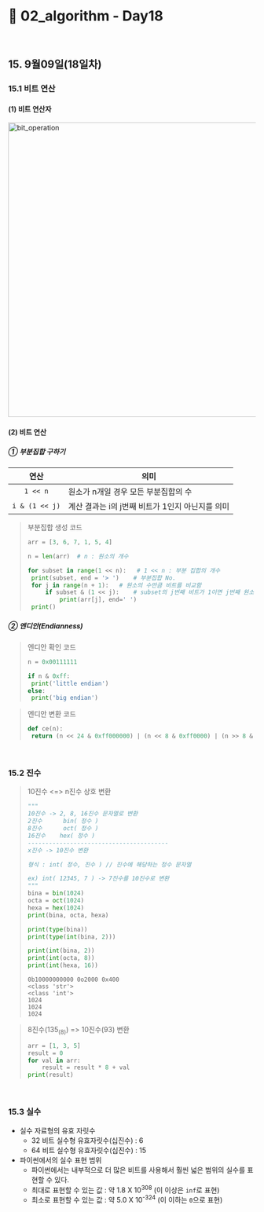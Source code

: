 # :notebook_with_decorative_cover: 02_algorithm - Day18

<br>

## 15. 9월09일(18일차)

### 15.1 비트 연산

#### (1) 비트 연산자

<img src="https://user-images.githubusercontent.com/52685250/64497798-f91bb180-d2eb-11e9-8352-4215e0ab83fa.JPG" alt="bit_operation" width=600px>

<br>

#### (2) 비트 연산

##### ① 부분집합 구하기

| <div style="text-align:center">연산</div>           | <div style="text-align:center">의미</div>        |
| --------------------------------------------------- | ------------------------------------------------ |
| <div style="text-align:center">`1 << n`</div>       | 원소가 n개일 경우 모든 부분집합의 수             |
| <div style="text-align:center">`i & (1 << j)`</div> | 계산 결과는 i의 j번째 비트가 1인지 아닌지를 의미 |

> 부분집합 생성 코드
>
> ```python
> arr = [3, 6, 7, 1, 5, 4]
> 
> n = len(arr)	# n : 원소의 개수
> 
> for subset in range(1 << n):	 # 1 << n : 부분 집합의 개수
>  print(subset, end = '> ')	# 부분집합 No.
>  for j in range(n + 1):	# 원소의 수만큼 비트를 비교함
>      if subset & (1 << j):	# subset의 j번째 비트가 1이면 j번째 원소 출력
>          print(arr[j], end=' ')
>  print()
> ```

##### ② 엔디안(Endianness)

> 엔디안 확인 코드
>
> ```python
> n = 0x00111111
> 
> if n & 0xff:
>  print('little endian')
> else:
>  print('big endian')
> ```

> 엔디안 변환 코드
>
> ```python
> def ce(n):
>  return (n << 24 & 0xff000000) | (n << 8 & 0xff0000) | (n >> 8 & 0xff00) | (n >> 24 & 0xff)
> ```

<br>

### 15.2 진수

> 10진수 <=> n진수 상호 변환
>
> ```python
> """
> 10진수 -> 2, 8, 16진수 문자열로 변환
> 2진수      bin( 정수 )
> 8진수      oct( 정수 )
> 16진수    hex( 정수 )
> ----------------------------------------
> x진수 -> 10진수 변환
> 
> 형식 : int( 정수, 진수 ) // 진수에 해당하는 정수 문자열
> 
> ex) int( 12345, 7 ) -> 7진수를 10진수로 변환
> """
> bina = bin(1024)
> octa = oct(1024)
> hexa = hex(1024)
> print(bina, octa, hexa)
> 
> print(type(bina))
> print(type(int(bina, 2)))
> 
> print(int(bina, 2))
> print(int(octa, 8))
> print(int(hexa, 16))
> ```
>
> ```
> 0b10000000000 0o2000 0x400
> <class 'str'>
> <class 'int'>
> 1024
> 1024
> 1024
> ```

> 8진수(135<sub>(8)</sub>) => 10진수(93) 변환
>
> ```python
> arr = [1, 3, 5]
> result = 0
> for val in arr:
>     result = result * 8 + val
> print(result)
> ```

<br>

### 15.3 실수

- 실수 자료형의 유효 자릿수
  - 32 비트 실수형 유효자릿수(십진수) : 6
  - 64 비트 실수형 유효자릿수(십진수) : 15
- 파이썬에서의 실수 표현 범위
  - 파이썬에서는 내부적으로 더 많은 비트를 사용해서 훨씬 넓은 범위의 실수를 표현할 수 있다.
  - 최대로 표현할 수 있는 값 : 약 1.8 X 10<sup>308</sup> (이 이상은 `inf`로 표현)
  - 최소로 표현할 수 있는 값 : 약 5.0 X 10<sup>-324</sup> (이 이하는 `0`으로 표현)

